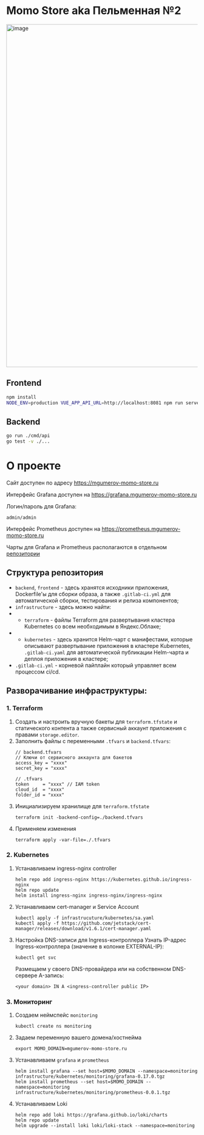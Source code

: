 # Momo Store aka Пельменная №2

<img width="900" alt="image" src="https://user-images.githubusercontent.com/9394918/167876466-2c530828-d658-4efe-9064-825626cc6db5.png">

## Frontend

```bash
npm install
NODE_ENV=production VUE_APP_API_URL=http://localhost:8081 npm run serve
```

## Backend

```bash
go run ./cmd/api
go test -v ./...
```

# О проекте

Сайт доступен по адресу https://mgumerov-momo-store.ru

Интерфейс Grafana доступен на https://grafana.mgumerov-momo-store.ru

Логин/пароль для Grafana:

```
admin/admin
```

Интерфейс Prometheus доступен на https://prometheus.mgumerov-momo-store.ru

Чарты для Grafana и Prometheus располагаются в отдельном [репозитории](https://gitlab.praktikum-services.ru/m.gumerov/monitoring-tools)

## Структура репозитория

- `backend`, `frontend` - здесь хранятся исходники приложения, Dockerfile'ы для сборки образа, а также `.gitlab-ci.yml` для автоматической сборки, тестирования и релиза компонентов;
- `infrastructure` - здесь можно найти:
- - `terraform` - файлы Terraform для развертывания кластера Kubernetes со всем необходимым в Яндекс.Облаке;
- - `kubernetes` - здесь хранится Helm-чарт с манифестами, которые описывают развертывание приложения в кластере Kubernetes, `.gitlab-ci.yaml` для автоматической публикации Helm-чарта и деплоя приложения в кластере;
- `.gitlab-ci.yml` - корневой пайплайн который управляет всем процессом ci/cd.

## Разворачивание инфраструктуры:

### 1. Terraform

1. Создать и настроить вручную бакеты для `terraform.tfstate` и статического контента а также сервисный аккаунт приложения с правами `storage.editor`.
2. Заполнить файлы с переменными `.tfvars` и `backend.tfvars`:
   ```
   // backend.tfvars
   // Ключи от сервисного аккаунта для бакетов
   access_key = "xxxx"
   secret_key = "xxxx"
   ```
   ```
   // .tfvars
   token     = "xxxx" // IAM token
   cloud_id  = "xxxx"
   folder_id = "xxxx"
   ```
3. Инициализируем хранилище для `terraform.tfstate`
   ```
   terraform init -backend-config=./backend.tfvars
   ```
4. Применяем изменения
   ```
   terraform apply -var-file=./.tfvars
   ```

### 2. Kubernetes

1. Устанавливаем ingress-nginx controller
   ```
   helm repo add ingress-nginx https://kubernetes.github.io/ingress-nginx
   helm repo update
   helm install ingress-nginx ingress-nginx/ingress-nginx
   ```
2. Устанавливаем cert-manager и Service Account
   ```
   kubectl apply -f infrastrucuture/kubernetes/sa.yaml
   kubectl apply -f https://github.com/jetstack/cert-manager/releases/download/v1.6.1/cert-manager.yaml
   ```
3. Настройка DNS-записи для Ingress-контроллера
   Узнать IP-адрес Ingress-контроллера (значение в колонке EXTERNAL-IP):
   ```
   kubectl get svc
   ```
   Размещаем у своего DNS-провайдера или на собственном DNS-сервере A-запись:

   ```
   <your domain> IN A <ingress-controller public IP>
   ```

### 3. Мониторинг
1. Создаем неймспейс `monitoring`
   ```
   kubectl create ns monitoring
   ```
2. Задаем переменную вашего домена/хостнейма
   ```
   export MOMO_DOMAIN=mgumerov-momo-store.ru
   ```
3. Устанавливаем `grafana` и `prometheus`
   ```
   helm install grafana --set host=$MOMO_DOMAIN --namespace=monitoring infrastructure/kubernetes/monitoring/grafana-0.17.0.tgz
   helm install prometheus --set host=$MOMO_DOMAIN --namespace=monitoring infrastructure/kubernetes/monitoring/prometheus-0.0.1.tgz
   ```
4. Устанавливаем Loki
   ```
   helm repo add loki https://grafana.github.io/loki/charts
   helm repo update
   helm upgrade --install loki loki/loki-stack --namespace=monitoring
   ```